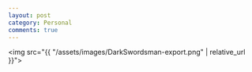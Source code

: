 ```yaml
---
layout: post
category: Personal
comments: true
---
```

<img src="{{ "/assets/images/DarkSwordsman-export.png" | relative_url }}">